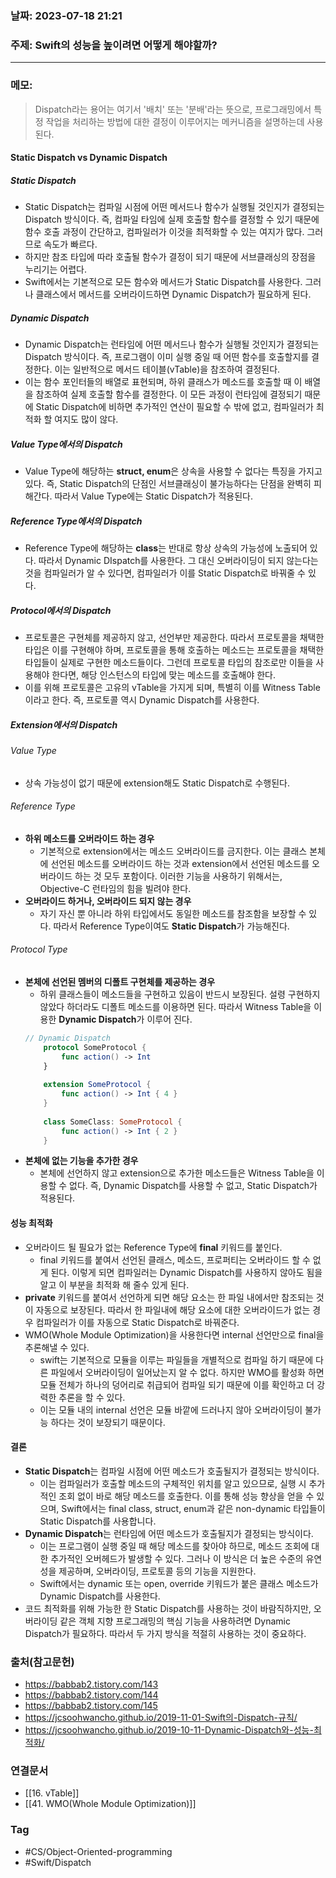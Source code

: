 ### 날짜: 2023-07-18 21:21

### 주제: Swift의 성능을 높이려면 어떻게 해야할까?
---
### 메모: 
> Dispatch라는 용어는 여기서 '배치' 또는 '분배'라는 뜻으로, 프로그래밍에서 특정 작업을 처리하는 방법에 대한 결정이 이루어지는 메커니즘을 설명하는데 사용된다. 
#### Static Dispatch vs Dynamic Dispatch
##### Static Dispatch 
- Static Dispatch는 컴파일 시점에 어떤 메서드나 함수가 실행될 것인지가 결정되는 Dispatch 방식이다. 즉, 컴파일 타임에 실제 호출할 함수를 결정할 수 있기 때문에 함수 호출 과정이 간단하고, 컴파일러가 이것을 최적화할 수 있는 여지가 많다. 그러므로 속도가 빠르다. 
- 하지만 참조 타입에 따라 호출될 함수가 결정이 되기 때문에 서브클래싱의 장점을 누리기는 어렵다. 
- Swift에서는 기본적으로 모든 함수와 메서드가 Static Dispatch를 사용한다. 그러나 클래스에서 메서드를 오버라이드하면 Dynamic Dispatch가 필요하게 된다. 
##### Dynamic Dispatch 
- Dynamic Dispatch는 런타임에 어떤 메서드나 함수가 실행될 것인지가 결정되는 Dispatch 방식이다. 즉, 프로그램이 이미 실행 중일 때 어떤 함수를 호출할지를 결정한다. 이는 일반적으로 메서드 테이블(vTable)을 참조하여 결정된다. 
- 이는 함수 포인터들의 배열로 표현되며, 하위 클래스가 메소드를 호출할 때 이 배열을 참조하여 실제 호출할 함수를 결정한다. 이 모든 과정이 런타임에 결정되기 때문에 Static Dispatch에 비하면 추가적인 연산이 필요할 수 밖에 없고, 컴파일러가 최적화 할 여지도 많이 않다. 
##### Value Type에서의 Dispatch 
- Value Type에 해당하는 **struct, enum**은 상속을 사용할 수 없다는 특징을 가지고 있다. 즉, Static Dispatch의 단점인 서브클래싱이 불가능하다는 단점을 완벽히 피해간다. 따라서 Value Type에는 Static Dispatch가 적용된다.
##### Reference Type에서의 Dispatch
- Reference Type에 해당하는 **class**는 반대로 항상 상속의 가능성에 노출되어 있다. 따라서 Dynamic DIspatch를 사용한다. 그 대신 오버라이딩이 되지 않는다는 것을 컴파일러가 알 수 있다면, 컴파일러가 이를 Static Dispatch로 바꿔줄 수 있다.
##### Protocol에서의 Dispatch 
- 프로토콜은 구현체를 제공하지 않고, 선언부만 제공한다. 따라서 프로토콜을 채택한 타입은 이를 구현해야 하며, 프로토콜을 통해 호출하는 메소드는 프로토콜을 채택한 타입들이 실제로 구현한 메소드들이다. 그런데 프로토콜 타입의 참조로만 이들을 사용해야 한다면, 해당 인스턴스의 타입에 맞는 메소드를 호출해야 한다. 
- 이를 위해 프로토콜은 고유의 vTable을 가지게 되며, 특별히 이를 Witness Table이라고 한다. 즉, 프로토콜 역시 Dynamic Dispatch를 사용한다. 
##### Extension에서의 Dispatch
###### Value Type 
- 상속 가능성이 없기 때문에 extension해도 Static Dispatch로 수행된다. 
###### Reference Type
- **하위 메소드를 오버라이드 하는 경우** 
	- 기본적으로 extension에서는 메소드 오버라이드를 금지한다. 이는 클래스 본체에 선언된 메소드를 오버라이드 하는 것과 extension에서 선언된 메소드를 오버라이드 하는 것 모두 포함이다. 이러한 기능을 사용하기 위해서는, Objective-C 런타임의 힘을 빌려야 한다.
- **오버라이드 하거나, 오버라이드 되지 않는 경우**
	- 자기 자신 뿐 아니라 하위 타입에서도 동일한 메소드를 참조함을 보장할 수 있다. 따라서 Reference Type이여도 **Static Dispatch**가 가능해진다.
###### Protocol Type 
- **본체에 선언된 멤버의 디폴트 구현체를 제공하는 경우** 
	- 하위 클래스들이 메소드들을 구현하고 있음이 반드시 보장된다. 설령 구현하지 않았다 하더라도 디폴트 메소드를 이용하면 된다. 따라서 Witness Table을 이용한 **Dynamic Dispatch**가 이루어 진다.
	``` swift 
	// Dynamic Dispatch
		protocol SomeProtocol { 
			func action() -> Int
		}
		
		extension SomeProtocol { 
			func action() -> Int { 4 }
		}
		
		class SomeClass: SomeProtocol { 
			func action() -> Int { 2 }
		}
	```
- **본체에 없는 기능을 추가한 경우**
	- 본체에 선언하지 않고 extension으로 추가한 메소드들은 Witness Table을 이용할 수 없다. 즉, Dynamic Dispatch를 사용할 수 없고, Static Dispatch가 적용된다.
#### 성능 최적화
- 오버라이드 될 필요가 없는 Reference Type에 **final** 키워드를 붙인다. 
	- final 키워드를 붙여서 선언된 클래스, 메소드, 프로퍼티는 오버라이드 할 수 없게 된다. 이렇게 되면 컴파일러는 Dynamic Dispatch를 사용하지 않아도 됨을 알고 이 부분을 최적화 해 줄수 있게 된다.
- **private** 키워드를 붙여서 선언하게 되면 해당 요소는 한 파일 내에서만 참조되는 것이 자동으로 보장된다. 따라서 한 파일내에 해당 요소에 대한 오버라이드가 없는 경우 컴파일러가 이를 자동으로 Static Dispatch로 바꿔준다. 
- WMO(Whole Module Optimization)을 사용한다면 internal 선언만으로 final을 추론해낼 수 있다. 
	- swift는 기본적으로 모듈을 이루는 파일들을 개별적으로 컴파일 하기 때문에 다른 파일에서 오버라이딩이 일어났는지 알 수 없다. 하지만 WMO를 활성화 하면 모듈 전체가 하나의 덩어리로 취급되어 컴파일 되기 때문에 이를 확인하고 더 강력한 추론을 할 수 있다. 
	- 이는 모듈 내의 internal 선언은 모듈 바깥에 드러나지 않아 오버라이딩이 불가능 하다는 것이 보장되기 때문이다. 
#### 결론
- **Static Dispatch**는 컴파일 시점에 어떤 메소드가 호출될지가 결정되는 방식이다. 
	- 이는 컴파일러가 호출할 메소드의 구체적인 위치를 알고 있으므로, 실행 시 추가적인 조회 없이 바로 해당 메소드를 호출한다. 이를 통해 성능 향상을 얻을 수 있으며, Swift에서는 final class, struct, enum과 같은 non-dynamic 타입들이 Static Dispatch를 사용합니다.
- **Dynamic Dispatch**는 런타임에 어떤 메소드가 호출될지가 결정되는 방식이다. 
	- 이는 프로그램이 실행 중일 때 해당 메소드를 찾아야 하므로, 메소드 조회에 대한 추가적인 오버헤드가 발생할 수 있다. 그러나 이 방식은 더 높은 수준의 유연성을 제공하며, 오버라이딩, 프로토콜 등의 기능을 지원한다.
	- Swift에서는 dynamic 또는 open, override 키워드가 붙은 클래스 메소드가 Dynamic Dispatch를 사용한다.
- 코드 최적화를 위해 가능한 한 Static Dispatch를 사용하는 것이 바람직하지만, 오버라이딩 같은 객체 지향 프로그래밍의 핵심 기능을 사용하려면 Dynamic Dispatch가 필요하다. 따라서 두 가지 방식을 적절히 사용하는 것이 중요하다.

### 출처(참고문헌) 
- https://babbab2.tistory.com/143
- https://babbab2.tistory.com/144
- https://babbab2.tistory.com/145
- https://jcsoohwancho.github.io/2019-11-01-Swift의-Dispatch-규칙/
- https://jcsoohwancho.github.io/2019-10-11-Dynamic-Dispatch와-성능-최적화/

### 연결문서 
- [[16. vTable]]
- [[41. WMO(Whole Module Optimization)]]

### Tag
- #CS/Object-Oriented-programming 
- #Swift/Dispatch